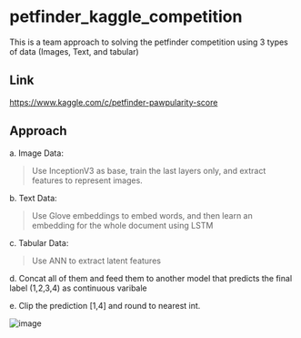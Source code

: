 # petfinder_kaggle_competition
This is a team approach to solving the petfinder competition using 3 types of data (Images, Text, and tabular)

## Link
https://www.kaggle.com/c/petfinder-pawpularity-score

## Approach
a. Image Data:
> Use InceptionV3 as base, train the last layers only, and extract features to represent images.

b. Text Data:
> Use Glove embeddings to embed words, and then learn an embedding for the whole document using LSTM

c. Tabular Data:
> Use ANN to extract latent features

d. Concat all of them and feed them to another model that predicts the final label (1,2,3,4) as continuous varibale

e. Clip the prediction [1,4] and round to nearest int.

![image](https://user-images.githubusercontent.com/63168028/140625228-89a4c864-3bbf-45f4-a04f-e43177768145.png)
